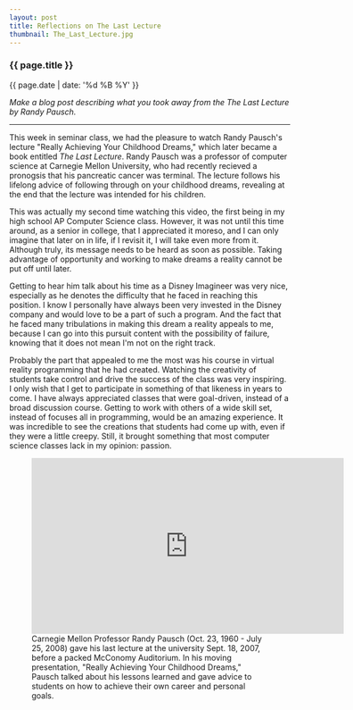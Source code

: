 ```yaml
---
layout: post
title: Reflections on The Last Lecture
thumbnail: The_Last_Lecture.jpg
---
```


### {{ page.title }}

<p class="meta"> {{ page.date | date: '%d %B %Y' }}</p>

<i>Make a blog post describing what you took away from the The Last Lecture by Randy Pausch.</i>

<hr>

This week in seminar class, we had the pleasure to watch Randy Pausch's lecture "Really Achieving Your Childhood Dreams," which later became a book entitled <i>The Last Lecture</i>. Randy Pausch was a professor of computer science at Carnegie Mellon University, who had recently recieved a pronogsis that his pancreatic cancer was terminal. The lecture follows his lifelong advice of following through on your childhood dreams, revealing at the end that the lecture was intended for his children.

This was actually my second time watching this video, the first being in my high school AP Computer Science class. However, it was not until this time around, as a senior in college, that I appreciated it moreso, and I can only imagine that later on in life, if I revisit it, I will take even more from it. Although truly, its message needs to be heard as soon as possible. Taking advantage of opportunity and working to make dreams a reality cannot be put off until later.

Getting to hear him talk about his time as a Disney Imagineer was very nice, especially as he denotes the difficulty that he faced in reaching this position. I know I personally have always been very invested in the Disney company and would love to be a part of such a program. And the fact that he faced many tribulations in making this dream a reality appeals to me, because I can go into this pursuit content with the possibility of failure, knowing that it does not mean I'm not on the right track.

Probably the part that appealed to me the most was his course in virtual reality programming that he had created. Watching the creativity of students take control and drive the success of the class was very inspiring. I only wish that I get to participate in something of that likeness in years to come. I have always appreciated classes that were goal-driven, instead of a broad discussion course. Getting to work with others of a wide skill set, instead of focuses all in programming, would be an amazing experience. It was incredible to see the creations that students had come up with, even if they were a little creepy. Still, it brought something that most computer science classes lack in my opinion: passion.

<figure>
    <iframe width="560" height="315" src="https://www.youtube.com/embed/ji5_MqicxSo" frameborder="0" class="youtubeVideo" allowfullscreen></iframe>
    <figcaption>Carnegie Mellon Professor Randy Pausch (Oct. 23, 1960 - July 25, 2008) gave his last lecture at the university Sept. 18, 2007, before a packed McConomy Auditorium. In his moving presentation, "Really Achieving Your Childhood Dreams," Pausch talked about his lessons learned and gave advice to students on how to achieve their own career and personal goals. </figcaption>
</figure>

